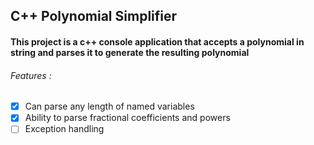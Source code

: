 ## C++ Polynomial Simplifier

#### This project is a c++ console application that accepts a polynomial in string and parses it to generate the resulting polynomial 

###### Features :

- [x] Can parse any length of named variables
- [x] Ability to parse fractional coefficients and powers
- [ ] Exception handling
